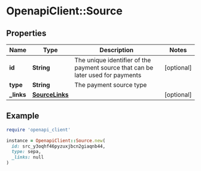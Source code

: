 # OpenapiClient::Source

## Properties

| Name | Type | Description | Notes |
| ---- | ---- | ----------- | ----- |
| **id** | **String** | The unique identifier of the payment source that can be later used for payments | [optional] |
| **type** | **String** | The payment source type |  |
| **_links** | [**SourceLinks**](SourceLinks.md) |  | [optional] |

## Example

```ruby
require 'openapi_client'

instance = OpenapiClient::Source.new(
  id: src_y3oqhf46pyzuxjbcn2giaqnb44,
  type: sepa,
  _links: null
)
```

